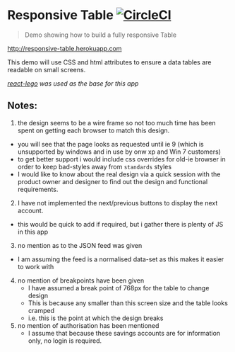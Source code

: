 # Responsive Table [![CircleCI](https://circleci.com/gh/peter-mouland/responsive-table/tree/master.svg?style=svg)](https://circleci.com/gh/peter-mouland/responsive-table/tree/master)

> Demo showing how to build a fully responsive Table

http://responsive-table.herokuapp.com

This demo will use CSS and html attributes to ensure a data tables are readable
on small screens.

_[react-lego](https://github.com/peter-mouland/react-lego) was used as the base for this app_

## Notes:
 
 1. the design seems to be a wire frame so not too much time has been spent on getting each browser to match this design.
   * you will see that the page looks as requested until ie 9 (which is unsupported by windows and in use by onw xp and Win 7 customers)
   * to get better support i would include css overrides for old-ie browser in order to keep bad-styles away from `standards` styles
   * I would like to know about the real design via a quick session with the product owner and designer to find out the design and functional requirements.
 2.  I have not implemented the next/previous buttons to display the next account.
   * this would be quick to add if required, but i gather there is plenty of JS in this app
 3. no mention as to the JSON feed was given
   * I am assuming the feed is a normalised data-set as this makes it easier to work with
 4. no mention of breakpoints have been given
    * I have assumed a break point of 768px for the table to change design
    * This is because any smaller than this screen size and the table looks cramped 
    * i.e. this is the point at which the design breaks
 5. no mention of authorisation has been mentioned
    * I assume that because these savings accounts are for information only, no login is required.
 
  